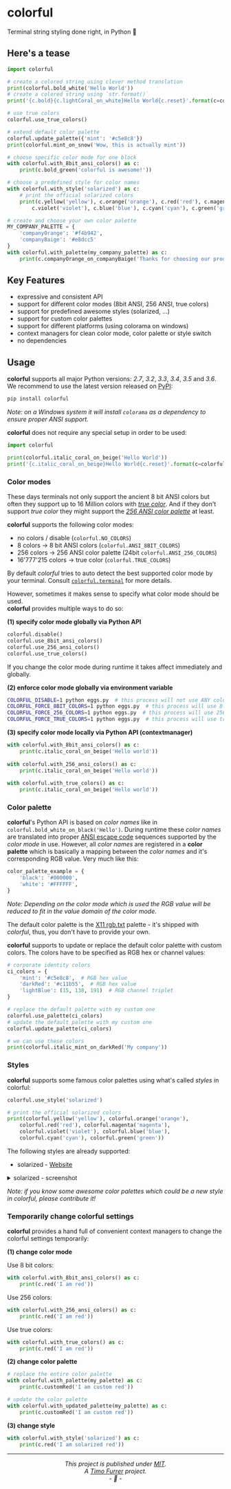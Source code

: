 # colorful

Terminal string styling done right, in Python :tada:

## Here's a tease

```python
import colorful

# create a colored string using clever method translation
print(colorful.bold_white('Hello World'))
# create a colored string using `str.format()`
print('{c.bold}{c.lightCoral_on_white}Hello World{c.reset}'.format(c=colorful))

# use true colors
colorful.use_true_colors()

# extend default color palette
colorful.update_palette({'mint': '#c5e8c8'})
print(colorful.mint_on_snow('Wow, this is actually mint'))

# choose specific color mode for one block
with colorful.with_8bit_ansi_colors() as c:
    print(c.bold_green('colorful is awesome!'))

# choose a predefined style for color names
with colorful.with_style('solarized') as c:
    # print the official solarized colors
    print(c.yellow('yellow'), c.orange('orange'), c.red('red'), c.magenta('magenta'),
        c.violet('violet'), c.blue('blue'), c.cyan('cyan'), c.green('green'))

# create and choose your own color palette
MY_COMPANY_PALETTE = {
    'companyOrange': '#f4b942',
    'companyBaige': '#e8dcc5'
}
with colorful.with_palette(my_company_palette) as c:
    print(c.companyOrange_on_companyBaige('Thanks for choosing our product!'))
```

## Key Features

* expressive and consistent API
* support for different color modes (8bit ANSI, 256 ANSI, true colors)
* support for predefined awesome styles (solarized, ...)
* support for custom color palettes
* support for different platforms (using colorama on windows)
* context managers for clean color mode, color palette or style switch
* no dependencies

## Usage

**colorful** supports all major Python versions: *2.7*, *3.2*, *3.3*, *3.4*, *3.5* and *3.6*. <br>
We recommend to use the latest version released on [PyPI](https://pypi.python.org/pypi/colorful):

```bash
pip install colorful
```

*Note: on a Windows system it will install ``colorama`` as a dependency to ensure proper ANSI support.*

**colorful** does not require any special setup in order to be used:

```python
import colorful

print(colorful.italic_coral_on_beige('Hello World'))
print('{c.italic_coral_on_beige}Hello World{c.reset}'.format(c=colorful))
```

### Color modes

These days terminals not only support the ancient 8 bit ANSI colors but often they support up to 16 Million colors with *[true color](https://en.wikipedia.org/wiki/Color_depth#True_color_.2824-bit.29)*. And if they don't support *true color* they might support the *[256 ANSI color palette](https://en.wikipedia.org/wiki/ANSI_escape_code#Colors)* at least.

**colorful** supports the following color modes:

* no colors / disable (``colorful.NO_COLORS``)
* 8 colors -> 8 bit ANSI colors (``colorful.ANSI_8BIT_COLORS``)
* 256 colors -> 256 ANSI color palette (24bit ``colorful.ANSI_256_COLORS``)
* 16'777'215 colors -> true color (``colorful.TRUE_COLORS``)

By default *colorful* tries to auto detect the best supported color mode by your terminal. Consult [`colorful.terminal`](https://github.com/timofurrer/colorful/blob/master/colorful/terminal.py) for more details.

However, sometimes it makes sense to specify what color mode should be used.<br>
**colorful** provides multiple ways to do so: 

**(1) specify color mode globally via Python API**

```python
colorful.disable()
colorful.use_8bit_ansi_colors()
colorful.use_256_ansi_colors()
colorful.use_true_colors()
```

If you change the color mode during runtime it takes affect immediately and globally. 

**(2) enforce color mode globally via environment variable**

```bash
COLORFUL_DISABLE=1 python eggs.py  # this process will not use ANY coloring
COLORFUL_FORCE_8BIT_COLORS=1 python eggs.py  # this process will use 8 bit ANSI colors by default
COLORFUL_FORCE_256_COLORS=1 python eggs.py  # this process will use 256 ANSI colors by default
COLORFUL_FORCE_TRUE_COLORS=1 python eggs.py  # this process will use true colors by default
```

**(3) specify color mode locally via Python API (contextmanager)**

```python
with colorful.with_8bit_ansi_colors() as c:
    print(c.italic_coral_on_beige('Hello world'))
    
with colorful.with_256_ansi_colors() as c:
    print(c.italic_coral_on_beige('Hello world'))
    
with colorful.with_true_colors() as c:
    print(c.italic_coral_on_beige('Hello world'))
```

### Color palette

**colorful**'s Python API is based on *color names* like in `colorful.bold_white_on_black('Hello')`. During runtime these *color names* are translated into proper [ANSI escape code](https://en.wikipedia.org/wiki/ANSI_escape_code) sequences supported by the *color mode* in use. However, all *color names* are registered in a **color palette** which is basically a mapping between the *color names* and it's corresponding RGB value. Very much like this:

```python
color_palette_example = {
    'black': '#000000',
    'white': '#FFFFFF',
}
```

*Note: Depending on the color mode which is used the RGB value will be reduced to fit in the value domain of the color mode.*

The default color palette is the [X11 rgb.txt](https://en.wikipedia.org/wiki/X11_color_names) palette - it's shipped with *colorful*, thus, you don't have to provide your own.

**colorful** supports to update or replace the default color palette with custom colors. The colors have to be specified as RGB hex or channel values:

```python
# corporate identity colors
ci_colors = {
    'mint': '#c5e8c8',  # RGB hex value
    'darkRed': '#c11b55',  # RGB hex value
    'lightBlue': (15, 138, 191)  # RGB channel triplet
}

# replace the default palette with my custom one
colorful.use_palette(ci_colors)
# update the default palette with my custom one
colorful.update_palette(ci_colors)

# we can use these colors
print(colorful.italic_mint_on_darkRed('My company'))
```

### Styles

**colorful** supports some famous color palettes using what's called *styles* in colorful:

```python
colorful.use_style('solarized')

# print the official solarized colors
print(colorful.yellow('yellow'), colorful.orange('orange'), 
    colorful.red('red'), colorful.magenta('magenta'),
    colorful.violet('violet'), colorful.blue('blue'),
    colorful.cyan('cyan'), colorful.green('green'))
```

The following styles are already supported:

* solarized - [Website](http://ethanschoonover.com/solarized)

<details>
 <summary>solarized - screenshot</summary>
 <img src="https://raw.githubusercontent.com/timofurrer/colorful/master/examples/solarized_base_colors.png" alt="solarized colors">
</details>

*Note: if you know some awesome color palettes which could be a new style in colorful, please contribute it!*

### Temporarily change colorful settings

**colorful** provides a hand full of convenient context managers to change the colorful settings temporarily:

**(1) change color mode**

Use 8 bit colors:

```python
with colorful.with_8bit_ansi_colors() as c:
    print(c.red('I am red'))
```

Use 256 colors:

```python
with colorful.with_256_ansi_colors() as c:
    print(c.red('I am red'))
```

Use true colors:

```python
with colorful.with_true_colors() as c:
    print(c.red('I am red'))
```

**(2) change color palette**

```python
# replace the entire color palette
with colorful.with_palette(my_palette) as c:
    print(c.customRed('I am custom red'))

# update the color palette
with colorful.with_updated_palette(my_palette) as c:
    print(c.customRed('I am custom red'))
```

**(3) change style**

```python
with colorful.with_style('solarized') as c:
    print(c.red('I am solarized red'))
```

***

*<p align="center">This project is published under [MIT](LICENSE).<br>A [Timo Furrer](https://tuxtimo.me) project.<br>- :tada: -</p>*

